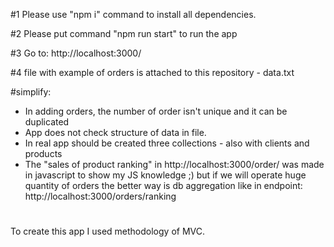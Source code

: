 #1
Please use "npm i" command to install all dependencies.

#2
Please put command "npm run start" to run the app

#3
Go to: http://localhost:3000/

#4
file with example of orders is attached to this repository - data.txt

#simplify:
<ul>
<li>In adding orders, the number of order isn't unique and it can be duplicated</li>
<li>App does not check structure of data in file.</li>
<li>In real app should be created three collections - also with clients and products</li>
<li>The "sales of product ranking" in http://localhost:3000/order/ was made in javascript to show my JS knowledge ;) but if we will operate huge quantity of orders the better way is db aggregation like in endpoint: http://localhost:3000/orders/ranking </li>
</ul>

#
To create this app I used methodology of MVC.


